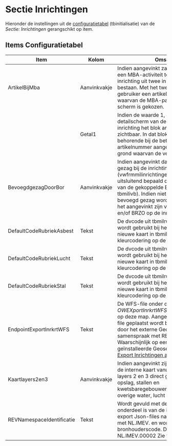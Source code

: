 # Sectie Inrichtingen

Hieronder de instellingen uit de [configuratietabel](/docs/instellen_inrichten/configuratie.md) (tbinitialisatie) van de _Sectie: Inrichtingen_ gerangschikt op item.

## Items Configuratietabel

| Item                      | Kolom        | Omschrijving                                                                                                                                                                                                                                                                                                                                                                                       |
| ------------------------- | ------------ | -------------------------------------------------------------------------------------------------------------------------------------------------------------------------------------------------------------------------------------------------------------------------------------------------------------------------------------------------------------------------------------------------- |
| ArtikelBijMba             | Aanvinkvakje | Indien aangevinkt zal de insertWizard die een MBA-activiteit toevoegt aan een inrichting uit twee in plaats van een scherm bestaan. Met het tweede scherm kan de gebruiker een artikel aanwijzen op grond waarvan de MBA-paragraaf in het eerste scherm is gekozen.                                                                                                                                |
|                           | Getal1       | Indien de waarde 1, dan is op het detailscherm van de MBA-activiteit van een inrichting het blok artikel vergunningplicht zichtbaar. In dat blok kan uit de artikelen behorende bij de betreffende paragraaf een artikelnummer aangewezen worden op grond waarvan de vergunningplicht geldt.                                                                                                       |
| BevoegdgezagDoorBor       | Aanvinkvakje | Indien aangevinkt dan wordt het bevoegd gezag bij de inrichting (vwfrmmilinrichtingen.dvomsbevoegdgezag) uitsluitend bepaald door de hoogste gezag van de gekoppelde BOR-coderingen (uit tbmilivb). Indien niet aangevinkt kan het bevoegd gezag worden overschreven door het aangevinkt zijn van de kolommen IPPC en/of BRZO op de inrichtingskaart.                                              |
| DefaultCodeRubriekAsbest  | Tekst        | De dvcode uit tbmilrubriek die als default wordt gebruikt bij het opvoeren van een nieuwe kaart in tbmilasbest. Van belang bij kleurcodering op de interne kaart.                                                                                                                                                                                                                                  |
| DefaultCodeRubriekLucht   | Tekst        | De dvcode uit tbmilrubriek die als default wordt gebruikt bij het opvoeren van een nieuwe kaart in tbmilemlucht. Van belang bij kleurcodering op de interne kaart.                                                                                                                                                                                                                                 |
| DefaultCodeRubriekStal    | Tekst        | De dvcode uit tbmilrubriek die als default wordt gebruikt bij het opvoeren van een nieuwe kaart in tbmilstal. Van belang bij kleurcodering op de interne kaart.                                                                                                                                                                                                                                    |
| EndpointExportInrkrtWFS   | Tekst        | De WFS-file onder de naam _OWEXportInrkrtWFS.Json_ wordt geplaatst op deze map. Aangezien de map waarop de file geplaatst wordt benaderbaar moet zijn door het externe Geo-systeem zal deze in samenspraak met REM worden afgesproken. Waarschijnlijk op een submap van de geïnstalleerde Geoserver zie [Data Op Kaart / Export Inrichtingen als WFS](/docs/instellen_inrichten/data_op_kaart.md). |
| Kaartlayers2en3           | Aanvinkvakje | Indien aangevinkt zijn bij het opstarten van de interne kaart vanuit een inrichting de layers 2 en 3 direct geopend (layer 2: opslag, stallen en kwetsbaregebouwen/locaties, layer 3: overige water, lucht diversen, asbest).                                                                                                                                                                      |
| REVNamespaceIdentificatie | Tekst        | Wordt gevuld met de unieke namespace die onderdeel is van de identificaties in de export Json-files naar REV. Moet beginnen met NL.IMEV. en wordt gevolgd door de bronhouderscode. Dus bijvoorbeeld NL.IMEV.00002 Zie verder sectie REV.                                                                                                                                                           |
